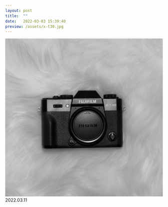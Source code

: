 ```yaml
---
layout: post
title:  ""
date:   2022-03-03 15:39:40
preview: /assets/x-t30.jpg
---
```


![Picture 1](/assets/x-t30.jpg)
 2022.03.11
